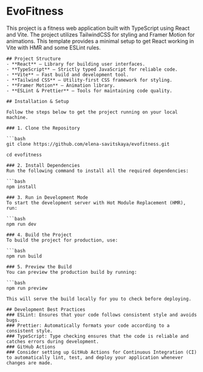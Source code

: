 # EvoFitness

This project is a fitness web application built with TypeScript using React and Vite. The project utilizes TailwindCSS for styling and Framer Motion for animations.
This template provides a minimal setup to get React working in Vite with HMR and some ESLint rules.
```
## Project Structure
- **React** — Library for building user interfaces.
- **TypeScript** — Strictly typed JavaScript for reliable code.
- **Vite** — Fast build and development tool.
- **Tailwind CSS** — Utility-first CSS framework for styling.
- **Framer Motion** — Animation library.
- **ESLint & Prettier** — Tools for maintaining code quality.

## Installation & Setup

Follow the steps below to get the project running on your local machine.

### 1. Clone the Repository

```bash
git clone https://github.com/elena-savitskaya/evofitness.git

cd evofitness

### 2. Install Dependencies
Run the following command to install all the required dependencies:

```bash
npm install

### 3. Run in Development Mode
To start the development server with Hot Module Replacement (HMR), run:

```bash
npm run dev

### 4. Build the Project
To build the project for production, use:

```bash
npm run build

### 5. Preview the Build
You can preview the production build by running:

```bash
npm run preview

This will serve the build locally for you to check before deploying.

## Development Best Practices
### ESLint: Ensures that your code follows consistent style and avoids bugs.
### Prettier: Automatically formats your code according to a consistent style.
### TypeScript: Type checking ensures that the code is reliable and catches errors during development.
### GitHub Actions
### Consider setting up GitHub Actions for Continuous Integration (CI) to automatically lint, test, and deploy your application whenever changes are made.


